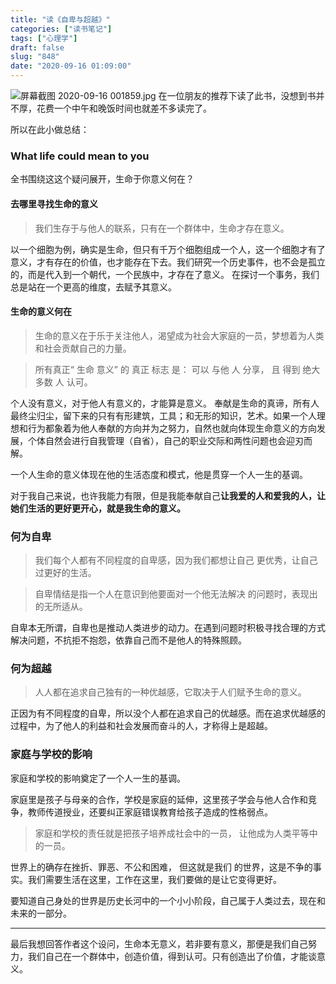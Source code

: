 ```yaml
---
title: "读《自卑与超越》"
categories: ["读书笔记"]
tags: ["心理学"]
draft: false
slug: "848"
date: "2020-09-16 01:09:00"
---
```


![屏幕截图 2020-09-16 001859.jpg](https://img.bi-bo.cn/2020/09/1003945006.jpg)
在一位朋友的推荐下读了此书，没想到书并不厚，花费一个中午和晚饭时间也就差不多读完了。

所以在此小做总结：

### What life could mean to you
全书围绕这这个疑问展开，生命于你意义何在？

#### 去哪里寻找生命的意义

> 我们生存于与他人的联系，只有在一个群体中，生命才存在意义。

以一个细胞为例，确实是生命，但只有千万个细胞组成一个人，这一个细胞才有了意义，才有存在的价值，也才能存在下去。我们研究一个历史事件，也不会是孤立的，而是代入到一个朝代，一个民族中，才存在了意义。
在探讨一个事务，我们总是站在一个更高的维度，去赋予其意义。

#### 生命的意义何在


> 生命的意义在于乐于关注他人，渴望成为社会大家庭的一员，梦想着为人类和社会贡献自己的力量。

> 所有真正“ 生命 意义” 的 真正 标志 是： 可以 与他 人 分享， 且 得到 绝大多数 人 认可。

个人没有意义，对于他人有意义的，才能算是意义。
奉献是生命的真谛，所有人最终尘归尘，留下来的只有有形建筑，工具；和无形的知识，艺术。如果一个人理想和行为都象着为他人奉献的方向并为之努力，自然也就向体现生命意义的方向发展，个体自然会进行自我管理（自省），自己的职业交际和两性问题也会迎刃而解。

一个人生命的意义体现在他的生活态度和模式，他是贯穿一个人一生的基调。

对于我自己来说，也许我能力有限，但是我能奉献自己**让我爱的人和爱我的人，让她们生活的更好更开心，就是我生命的意义。**

### 何为自卑
> 我们每个人都有不同程度的自卑感，因为我们都想让自己 更优秀，让自己过更好的生活。

> 自卑情结是指一个人在意识到他要面对一个他无法解决 的问题时，表现出的无所适从。

自卑本无所谓，自卑也是推动人类进步的动力。在遇到问题时积极寻找合理的方式解决问题，不抗拒不抱怨，依靠自己而不是他人的特殊照顾。

### 何为超越
> 人人都在追求自己独有的一种优越感，它取决于人们赋予生命的意义。

正因为有不同程度的自卑，所以没个人都在追求自己的优越感。而在追求优越感的过程中，为了他人的利益和社会发展而奋斗的人，才称得上是超越。

### 家庭与学校的影响

家庭和学校的影响奠定了一个人一生的基调。

家庭里是孩子与母亲的合作，学校是家庭的延伸，这里孩子学会与他人合作和竞争，教师传道授业，还要纠正家庭错误教育给孩子造成的性格弱点。

>  家庭和学校的责任就是把孩子培养成社会中的一员， 让他成为人类平等中的一员。

世界上的确存在挫折、罪恶、不公和困难， 但这就是我们 的世界，这是不争的事实。我们需要生活在这里，工作在这里，我们要做的是让它变得更好。

要知道自己身处的世界是历史长河中的一个小小阶段，自己属于人类过去，现在和未来的一部分。

----


最后我想回答作者这个设问，生命本无意义，若非要有意义，那便是我们自己努力，我们自己在一个群体中，创造价值，得到认可。只有创造出了价值，才能谈意义。

